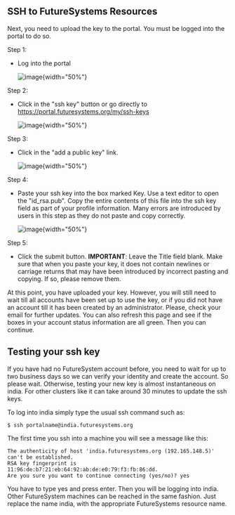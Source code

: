 SSH to FutureSystems Resources
------------------------------

Next, you need to upload the key to the portal. You must be logged into
the portal to do so.

Step 1:

-   Log into the portal

    ![image](/images/portalLogin_0.png){width="50%"}

Step 2:

-   Click in the "ssh key" button or go directly to
    <https://portal.futuresystems.org/my/ssh-keys>

    ![image](/images/portalsshkey.png){width="50%"}

Step 3:

-   Click in the "add a public key" link.

    ![image](/images/portalclikaddkey_0.png){width="50%"}

Step 4:

-   Paste your ssh key into the box marked Key. Use a text editor to
    open the "id\_rsa.pub". Copy the entire contents of this file into
    the ssh key field as part of your profile information. Many errors
    are introduced by users in this step as they do not paste and copy
    correctly.

    ![image](/images/portalkeypaste_0.png){width="50%"}

Step 5:

-   Click the submit button. **IMPORTANT**: Leave the Title field blank.
    Make sure that when you paste your key, it does not contain newlines
    or carriage returns that may have been introduced by incorrect
    pasting and copying. If so, please remove them.

At this point, you have uploaded your key. However, you will still need
to wait till all accounts have been set up to use the key, or if you did
not have an account till it has been created by an administrator.
Please, check your email for further updates. You can also refresh this
page and see if the boxes in your account status information are all
green. Then you can continue.

Testing your ssh key
--------------------

If you have had no FutureSystem account before, you need to wait for up
to two business days so we can verify your identity and create the
account. So please wait. Otherwise, testing your new key is almost
instantaneous on india. For other clusters like it can take around 30
minutes to update the ssh keys.

To log into india simply type the usual ssh command such as:

    $ ssh portalname@india.futuresystems.org

The first time you ssh into a machine you will see a message like this:

    The authenticity of host 'india.futuresystems.org (192.165.148.5)' can't be established.
    RSA key fingerprint is 11:96:de:b7:21:eb:64:92:ab:de:e0:79:f3:fb:86:dd.
    Are you sure you want to continue connecting (yes/no)? yes 

You have to type yes and press enter. Then you will be logging into
india. Other FutureSystem machines can be reached in the same fashion.
Just replace the name india, with the appropriate FutureSystems resource
name.
